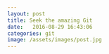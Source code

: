 ```yaml
---
layout: post
title: Seek the amazing Git
date:   2016-08-29 16:43:06
categories: git
image: /assets/images/post.jpg
---
```

